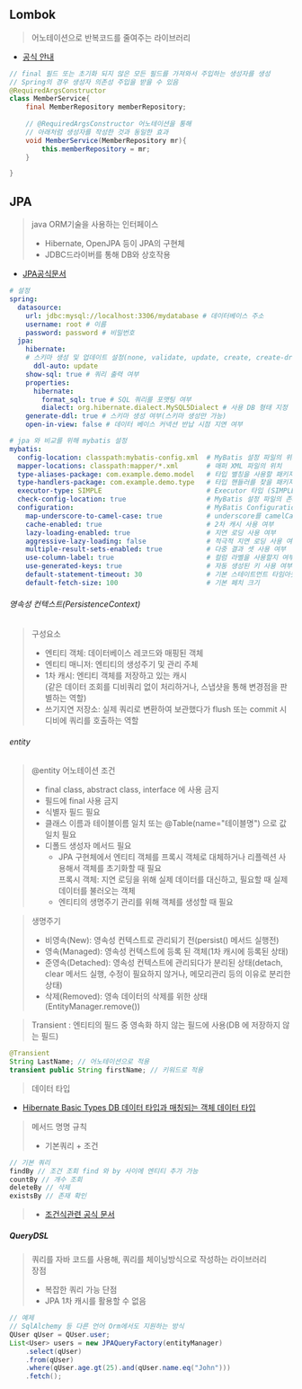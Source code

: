 
## Lombok
> 어노테이션으로 반복코드를 줄여주는 라이브러리
* [공식 안내](https://projectlombok.org/features/)
```java
// final 필드 또는 초기화 되지 않은 모든 필드를 가져와서 주입하는 생성자를 생성
// Spring의 경우 생성자 의존성 주입을 받을 수 있음
@RequiredArgsConstructor
class MemberService{
	final MemberRepository memberRepository;
	
	// @RequiredArgsConstructor 어노테이션을 통해
	// 아래처럼 생성자를 작성한 것과 동일한 효과
	void MemberService(MemberRepository mr){
		this.memberRepository = mr;
	}

}

```




## JPA
> java ORM기술을 사용하는 인터페이스
> * Hibernate, OpenJPA 등이 JPA의 구현체
> * JDBC드라이버를 통해 DB와 상호작용
* [JPA공식문서](https://docs.spring.io/spring-data/jpa/docs/current/reference/html/)

```yaml
# 설정 
spring:
  datasource:
    url: jdbc:mysql://localhost:3306/mydatabase # 데이터베이스 주소
    username: root # 이름
    password: password # 비밀번호
  jpa:
    hibernate:
	# 스키마 생성 및 업데이트 설정(none, validate, update, create, create-drop)
      ddl-auto: update 
    show-sql: true # 쿼리 출력 여부
    properties:
      hibernate:
        format_sql: true # SQL 쿼리를 포맷팅 여부
        dialect: org.hibernate.dialect.MySQL5Dialect # 사용 DB 형태 지정
    generate-ddl: true # 스키마 생성 여부(스키마 생성만 가능)
    open-in-view: false # 데이터 베이스 커넥션 반납 시점 지연 여부
```
```yaml
# jpa 와 비교를 위해 mybatis 설정
mybatis:
  config-location: classpath:mybatis-config.xml  # MyBatis 설정 파일의 위치
  mapper-locations: classpath:mapper/*.xml       # 매퍼 XML 파일의 위치
  type-aliases-package: com.example.demo.model   # 타입 별칭을 사용할 패키지
  type-handlers-package: com.example.demo.type   # 타입 핸들러를 찾을 패키지
  executor-type: SIMPLE                          # Executor 타입 (SIMPLE, REUSE, BATCH)
  check-config-location: true                    # MyBatis 설정 파일의 존재 여부를 확인
  configuration:                                 # MyBatis Configuration 설정
    map-underscore-to-camel-case: true           # underscore를 camelCase로 자동 변환
    cache-enabled: true                          # 2차 캐시 사용 여부
    lazy-loading-enabled: true                   # 지연 로딩 사용 여부
    aggressive-lazy-loading: false               # 적극적 지연 로딩 사용 여부
    multiple-result-sets-enabled: true           # 다중 결과 셋 사용 여부
    use-column-label: true                       # 컬럼 라벨을 사용할지 여부
    use-generated-keys: true                     # 자동 생성된 키 사용 여부
    default-statement-timeout: 30                # 기본 스테이트먼트 타임아웃 (초)
    default-fetch-size: 100                      # 기본 페치 크기


```

###### 영속성 컨텍스트(PersistenceContext)
> 구성요소
> * 엔티티 객체: 데이터베이스 레코드와 매핑된 객체  
> * 엔티티 매니저: 엔티티의 생성주기 및 관리 주체  
> * 1차 캐시: 엔티티 객체를 저장하고 있는 캐시  
>   (같은 데이터 조회를 디비쿼리 없이 처리하거나, 스냅샷을 통해 변경점을 판별하는 역할)  
> * 쓰기지연 저장소: 실제 쿼리로 변환하여 보관했다가 flush 또는 commit 시 디비에 쿼리를 호출하는 역할

###### entity
> @entity 어노테이션 조건
> * final class, abstract class, interface 에 사용 금지  
> * 필드에 final 사용 금지  
> * 식별자 필드 필요  
> * 클래스 이름과 테이블이름 일치 또는 @Table(name="테이블명") 으로 값 일치 필요  
> * 디폴드 생성자 메서드 필요
> 	* JPA 구현체에서 엔티티 객체를 프록시 객체로 대체하거나 리플렉션 사용해서 객체를 초기화할 때 필요  
> 	   프록시 객체: 지연 로딩을 위해 실제 데이터를 대신하고, 필요할 때 실제 데이터를 불러오는 객체
> 	* 엔티티의 생명주기 관리를 위해 객체를 생성할 때 필요

> 생명주기
> * 비영속(New): 영속성 컨텍스트로 관리되기 전(persist() 메서드 실행전)  
> * 영속(Managed): 영속성 컨텍스트에 등록 된 객체(1차 캐시에 등록된 상태)  
> * 준영속(Detached): 영속성 컨텍스트에 관리되다가 분리된 상태(detach, clear 메서드 실행, 수정이 필요하지 않거나, 메모리관리 등의 이유로 분리한 상태)  
> * 삭제(Removed): 영속 데이터의 삭제를 위한 상태(EntityManager.remove())

> Transient : 엔티티의 필드 중 영속화 하지 않는 필드에 사용(DB 에 저장하지 않는 필드)
```java
@Transient
String LastName; // 어노테이션으로 적용
transient public String firstName; // 키워드로 적용
``` 

> 데이터 타입
* [Hibernate Basic Types DB 데이터 타입과 매칭되는 객체 데이터 타입](https://docs.jboss.org/hibernate/orm/5.5/userguide/html_single/Hibernate_User_Guide.html#basic)

>메서드 명명 규칙
>* 기본쿼리 + 조건
```java
// 기본 쿼리
findBy // 조건 조회 find 와 by 사이에 엔티티 추가 가능
countBy // 개수 조회
deleteBy // 삭제
existsBy // 존재 확인
```
>* [조건식관련 공식 문서](https://docs.spring.io/spring-data/jpa/reference/jpa/query-methods.html)

##### QueryDSL
>쿼리를 자바 코드를 사용해, 쿼리를 체이닝방식으로 작성하는 라이브러리  
>장점  
>*  복잡한 쿼리 가능 
>단점
>* JPA 1차 캐시를 활용할 수 없음
```java
// 예제
// SqlAlchemy 등 다른 언어 Orm에서도 지원하는 방식
QUser qUser = QUser.user;
List<User> users = new JPAQueryFactory(entityManager)
    .select(qUser)
    .from(qUser)
    .where(qUser.age.gt(25).and(qUser.name.eq("John")))
    .fetch();
```

